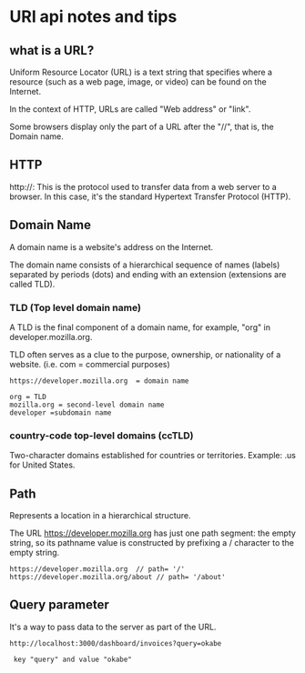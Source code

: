 # URl api notes and tips

## what is a URL?

Uniform Resource Locator (URL) is a text string that specifies where a resource (such as a web page, image, or video) can be found on the Internet.

In the context of HTTP, URLs are called "Web address" or "link".

Some browsers display only the part of a URL after the "//", that is, the Domain name.

## HTTP

http://: This is the protocol used to transfer data from a web server to a browser. In this case, it's the standard Hypertext Transfer Protocol (HTTP).

## Domain Name

A domain name is a website's address on the Internet.

The domain name consists of a hierarchical sequence of names (labels) separated by periods (dots) and ending with an extension (extensions are called TLD).

### TLD (Top level domain name)

A TLD is the final component of a domain name, for example, "org" in developer.mozilla.org.

TLD often serves as a clue to the purpose, ownership, or nationality of a website. (i.e. com = commercial purposes)

```text
https://developer.mozilla.org  = domain name

org = TLD
mozilla.org = second-level domain name
developer =subdomain name
```

### country-code top-level domains (ccTLD)

Two-character domains established for countries or territories. Example: .us for United States.

## Path

Represents a location in a hierarchical structure.

The URL https://developer.mozilla.org has just one path segment: the empty string, so its pathname value is constructed by prefixing a / character to the empty string.

```text
https://developer.mozilla.org  // path= '/'
https://developer.mozilla.org/about // path= '/about'
```

## Query parameter

It's a way to pass data to the server as part of the URL.

```text
http://localhost:3000/dashboard/invoices?query=okabe

 key "query" and value "okabe"
```
